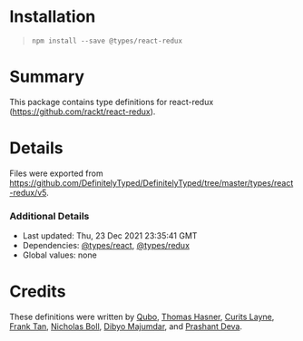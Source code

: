 # Installation
> `npm install --save @types/react-redux`

# Summary
This package contains type definitions for react-redux (https://github.com/rackt/react-redux).

# Details
Files were exported from https://github.com/DefinitelyTyped/DefinitelyTyped/tree/master/types/react-redux/v5.

### Additional Details
 * Last updated: Thu, 23 Dec 2021 23:35:41 GMT
 * Dependencies: [@types/react](https://npmjs.com/package/@types/react), [@types/redux](https://npmjs.com/package/@types/redux)
 * Global values: none

# Credits
These definitions were written by [Qubo](https://github.com/tkqubo), [Thomas Hasner](https://github.com/thasner), [Curits Layne](https://github.com/clayne11), [Frank Tan](https://github.com/tansongyang), [Nicholas Boll](https://github.com/nicholasboll), [Dibyo Majumdar](https://github.com/mdibyo), and [Prashant Deva](https://github.com/pdeva).
